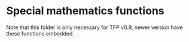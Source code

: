 # Special mathematics functions

Note that this folder is only necessary for TFP v0.9, newer version have these functions embedded.
